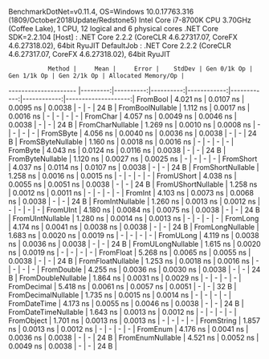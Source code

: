 
BenchmarkDotNet=v0.11.4, OS=Windows 10.0.17763.316 (1809/October2018Update/Redstone5)
Intel Core i7-8700K CPU 3.70GHz (Coffee Lake), 1 CPU, 12 logical and 6 physical cores
.NET Core SDK=2.2.104
  [Host]     : .NET Core 2.2.2 (CoreCLR 4.6.27317.07, CoreFX 4.6.27318.02), 64bit RyuJIT
  DefaultJob : .NET Core 2.2.2 (CoreCLR 4.6.27317.07, CoreFX 4.6.27318.02), 64bit RyuJIT


               Method |     Mean |     Error |    StdDev | Gen 0/1k Op | Gen 1/1k Op | Gen 2/1k Op | Allocated Memory/Op |
--------------------- |---------:|----------:|----------:|------------:|------------:|------------:|--------------------:|
             FromBool | 4.021 ns | 0.0107 ns | 0.0095 ns |      0.0038 |           - |           - |                24 B |
     FromBoolNullable | 1.112 ns | 0.0017 ns | 0.0016 ns |           - |           - |           - |                   - |
             FromChar | 4.057 ns | 0.0049 ns | 0.0046 ns |      0.0038 |           - |           - |                24 B |
     FromCharNullable | 1.269 ns | 0.0010 ns | 0.0008 ns |           - |           - |           - |                   - |
            FromSByte | 4.056 ns | 0.0040 ns | 0.0036 ns |      0.0038 |           - |           - |                24 B |
    FromSByteNullable | 1.160 ns | 0.0018 ns | 0.0016 ns |           - |           - |           - |                   - |
             FromByte | 4.043 ns | 0.0124 ns | 0.0116 ns |      0.0038 |           - |           - |                24 B |
     FromByteNullable | 1.120 ns | 0.0027 ns | 0.0025 ns |           - |           - |           - |                   - |
            FromShort | 4.037 ns | 0.0114 ns | 0.0107 ns |      0.0038 |           - |           - |                24 B |
    FromShortNullable | 1.258 ns | 0.0016 ns | 0.0015 ns |           - |           - |           - |                   - |
           FromUShort | 4.038 ns | 0.0055 ns | 0.0051 ns |      0.0038 |           - |           - |                24 B |
   FromUShortNullable | 1.258 ns | 0.0012 ns | 0.0011 ns |           - |           - |           - |                   - |
              FromInt | 4.103 ns | 0.0073 ns | 0.0068 ns |      0.0038 |           - |           - |                24 B |
      FromIntNullable | 1.260 ns | 0.0013 ns | 0.0012 ns |           - |           - |           - |                   - |
             FromUInt | 4.180 ns | 0.0084 ns | 0.0075 ns |      0.0038 |           - |           - |                24 B |
     FromUIntNullable | 1.280 ns | 0.0014 ns | 0.0013 ns |           - |           - |           - |                   - |
             FromLong | 4.174 ns | 0.0041 ns | 0.0038 ns |      0.0038 |           - |           - |                24 B |
     FromLongNullable | 1.683 ns | 0.0020 ns | 0.0019 ns |           - |           - |           - |                   - |
            FromULong | 4.119 ns | 0.0038 ns | 0.0036 ns |      0.0038 |           - |           - |                24 B |
    FromULongNullable | 1.615 ns | 0.0020 ns | 0.0019 ns |           - |           - |           - |                   - |
            FromFloat | 5.268 ns | 0.0065 ns | 0.0055 ns |      0.0038 |           - |           - |                24 B |
    FromFloatNullable | 1.253 ns | 0.0018 ns | 0.0016 ns |           - |           - |           - |                   - |
           FromDouble | 4.255 ns | 0.0036 ns | 0.0030 ns |      0.0038 |           - |           - |                24 B |
   FromDoubleNullable | 1.864 ns | 0.0031 ns | 0.0029 ns |           - |           - |           - |                   - |
          FromDecimal | 5.418 ns | 0.0061 ns | 0.0057 ns |      0.0051 |           - |           - |                32 B |
  FromDecimalNullable | 1.735 ns | 0.0015 ns | 0.0014 ns |           - |           - |           - |                   - |
         FromDateTime | 4.173 ns | 0.0055 ns | 0.0046 ns |      0.0038 |           - |           - |                24 B |
 FromDateTimeNullable | 1.643 ns | 0.0013 ns | 0.0012 ns |           - |           - |           - |                   - |
           FromObject | 1.701 ns | 0.0013 ns | 0.0013 ns |           - |           - |           - |                   - |
           FromString | 1.857 ns | 0.0013 ns | 0.0012 ns |           - |           - |           - |                   - |
             FromEnum | 4.176 ns | 0.0041 ns | 0.0036 ns |      0.0038 |           - |           - |                24 B |
     FromEnumNullable | 4.521 ns | 0.0052 ns | 0.0049 ns |      0.0038 |           - |           - |                24 B |
